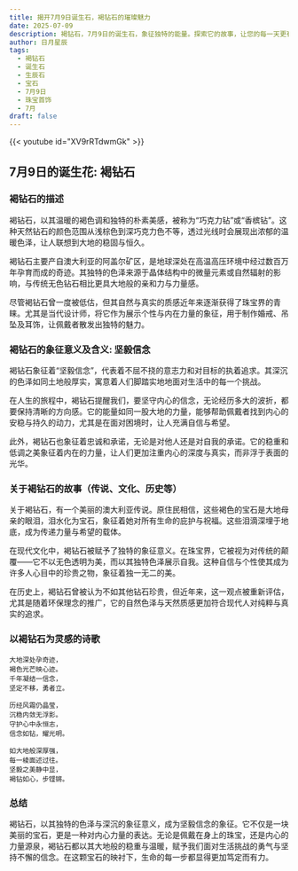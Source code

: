 ```yaml
---
title: 揭开7月9日诞生石，褐钻石的璀璨魅力
date: 2025-07-09
description: 褐钻石，7月9日的诞生石，象征独特的能量。探索它的故事，让您的每一天更有意义。
author: 日月星辰
tags:
  - 褐钻石
  - 诞生石
  - 生辰石
  - 宝石
  - 7月9日
  - 珠宝首饰
  - 7月
draft: false
---
```


{{< youtube id="XV9rRTdwmGk" >}}

## 7月9日的诞生花: 褐钻石

### 褐钻石的描述

褐钻石，以其温暖的褐色调和独特的朴素美感，被称为“巧克力钻”或“香槟钻”。这种天然钻石的颜色范围从浅棕色到深巧克力色不等，透过光线时会展现出浓郁的温暖色泽，让人联想到大地的稳固与恒久。

褐钻石主要产自澳大利亚的阿盖尔矿区，是地球深处在高温高压环境中经过数百万年孕育而成的奇迹。其独特的色泽来源于晶体结构中的微量元素或自然辐射的影响，与传统无色钻石相比更具大地般的亲和力与力量感。

尽管褐钻石曾一度被低估，但其自然与真实的质感近年来逐渐获得了珠宝界的青睐。尤其是当代设计师，将它作为展示个性与内在力量的象征，用于制作婚戒、吊坠及耳饰，让佩戴者散发出独特的魅力。

### 褐钻石的象征意义及含义: 坚毅信念

褐钻石象征着“坚毅信念”，代表着不屈不挠的意志力和对目标的执着追求。其深沉的色泽如同土地般厚实，寓意着人们脚踏实地地面对生活中的每一个挑战。

在人生的旅程中，褐钻石提醒我们，要坚守内心的信念，无论经历多大的波折，都要保持清晰的方向感。它的能量如同一股大地的力量，能够帮助佩戴者找到内心的安稳与持久的动力，尤其是在面对困境时，让人充满自信与希望。

此外，褐钻石也象征着忠诚和承诺，无论是对他人还是对自我的承诺。它的稳重和低调之美象征着内在的力量，让人们更加注重内心的深度与真实，而非浮于表面的光华。

### 关于褐钻石的故事（传说、文化、历史等）

关于褐钻石，有一个美丽的澳大利亚传说。原住民相信，这些褐色的宝石是大地母亲的眼泪，泪水化为宝石，象征着她对所有生命的庇护与祝福。这些泪滴深埋于地底，成为传递力量与希望的载体。

在现代文化中，褐钻石被赋予了独特的象征意义。在珠宝界，它被视为对传统的颠覆——它不以无色透明为美，而以其独特色泽展示自我。这种自信与个性使其成为许多人心目中的珍贵之物，象征着独一无二的美。

在历史上，褐钻石曾被认为不如其他钻石珍贵，但近年来，这一观点被重新评估，尤其是随着环保理念的推广，它的自然色泽与天然质感更加符合现代人对纯粹与真实的追求。

### 以褐钻石为灵感的诗歌

```
大地深处孕奇迹，  
褐色光芒映心迹。  
千年凝结一信念，  
坚定不移，勇者立。  

历经风霜仍晶莹，  
沉稳内敛无浮影。  
守护心中永恒志，  
信念如钻，耀光明。  

如大地般深厚强，  
每一棱面述过往。  
坚毅之美静中显，  
褐钻如心，步铿锵。  
```

### 总结

褐钻石，以其独特的色泽与深沉的象征意义，成为坚毅信念的象征。它不仅是一块美丽的宝石，更是一种对内心力量的表达。无论是佩戴在身上的珠宝，还是内心的力量源泉，褐钻石都以其大地般的稳重与温暖，赋予我们面对生活挑战的勇气与坚持不懈的信念。在这颗宝石的映衬下，生命的每一步都显得更加笃定而有力。